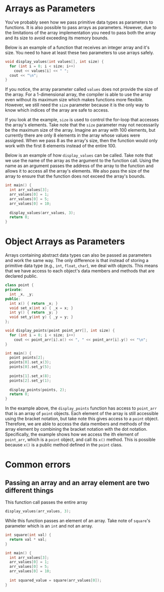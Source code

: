 # Arrays as Parameters

You've probably seen how we pass primitive data types as parameters to functions. It is also possible to pass arrays as parameters. However, due to the limitations of the array implementation you need to pass both the array and its size to avoid exceeding its memory bounds.

Below is an example of a function that receives an integer array and it's size. You need to have at least these two parameters to use arrays safely.

```cpp
void display_values(int values[], int size) {
  for (int i = 0; i < size; i++)
    cout << values[i] << " ";
  cout << "\n";
}
```

If you notice, the array parameter called `values` does not provide the size of the array. For a 1-dimensional array, the compiler is able to use the array even without its maximum size which makes functions more flexible. However, we still need the `size` parameter because it is the only way to know which indices of the array are safe to access. 

If you look at the example, `size` is used to control the for-loop that accesses the array's elements. Take note that the `size` parameter may not necessarily be the maximum size of the array. Imagine an array with 100 elements, but currently there are only 8 elements in the array whose values were assigned. When we pass 8 as the array's size, then the function would only work with the first 8 elements instead of the entire 100.

Below is an example of how `display_values` can be called. Take note that we use the name of the array as the argument to the function call. Using the name as an argument passes the address of the array to the function and allows it to access all the array's elements. We also pass the size of the array to ensure that the function does not exceed the array's bounds.

```cpp
int main() {
  int arr_values[3];
  arr_values[0] = 1;
  arr_values[0] = 5;
  arr_values[0] = 10;
  
  display_values(arr_values, 3);
  return 0;
}
```
# Object Arrays as Parameters

Arrays containing abstract data types can also be passed as parameters and work the same way. The only difference is that instead of storing a primitive data type (e.g., `int`, `float`, `char`), we deal with objects. This means that we have access to each object's data members and methods that are declared public.

```cpp
class point {
private:
  int _x, _y;
public:
  int x() { return _x; }
  void set_x(int x) { _x = x; }
  int y() { return _y; }
  void set_y(int y) { _y = y; }
};

void display_points(point point_arr[], int size) {
  for (int i = 0; i < size; i++)
    cout << point_arr[i].x() << ", " << point_arr[i].y() << "\n";
}

int main() {
  point points[2];
  points[0].set_x(3);
  points[0].set_y(5);
  
  points[1].set_x(8);
  points[2].set_y(1);
  
  display_points(points, 2);
  return 0;
}
```

In the example above, the `display_points` function has access to `point_arr` that is an array of `point` objects. Each element of the array is still accessible using the bracket notation, but take note this gives access to a `point` object. Therefore, we are able to access the data members and methods of the array element by combining the bracket notation with the dot notation. Specifically, the example shows how we access the ith element of `point_arr`, which is a `point` object, and call its `x()` method. This is possible because `x()` is a public method defined in the `point` class.

# Common errors 
## Passing an array and an array element are two different things
This function call passes the entire array

```cpp
display_values(arr_values, 3);
```

While this function passes an element of an array. Take note of `square`'s parameter which is an `int` and not an array.

```cpp
int square(int val) { 
  return val * val; 
}

int main() {
  int arr_values[3];
  arr_values[0] = 1;
  arr_values[0] = 5;
  arr_values[0] = 10;
  
  int squared_value = square(arr_values[0]);
}
```
